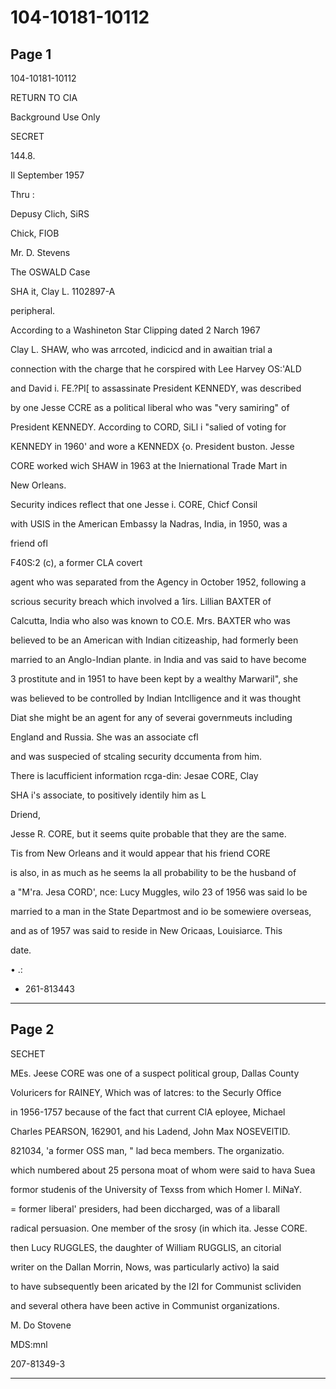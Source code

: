 # 104-10181-10112

## Page 1

104-10181-10112

RETURN TO CIA

Background Use Only

SECRET

144.8.

Il September 1957

Thru :

Depusy Clich, SiRS

Chick, FIOB

Mr. D. Stevens

The OSWALD Case

SHA it, Clay L. 1102897-A

peripheral.

According to a Washineton Star Clipping dated 2 Narch 1967

Clay L. SHAW, who was arrcoted, indicicd and in awaitian trial a

connection with the charge that he corspired with Lee Harvey OS:'ALD

and David i. FE.?PI[ to assassinate President KENNEDY, was described

by one Jesse CCRE as a political liberal who was "very samiring" of

President KENNEDY. According to CORD, SiLl i "salied of voting for

KENNEDY in 1960' and wore a KENNEDX {o. President buston. Jesse

CORE worked wich SHAW in 1963 at the Iniernational Trade Mart in

New Orleans.

Security indices reflect that one Jesse i. CORE, Chicf Consil

with USIS in the American Embassy la Nadras, India, in 1950, was a

friend ofl

F40S:2 (c), a former CLA covert

agent who was separated from the Agency in October 1952, following a

scrious security breach which involved a 1írs. Lillian BAXTER of

Calcutta, India who also was known to CO.E. Mrs. BAXTER who was

believed to be an American with Indian citizeaship, had formerly been

married to an Anglo-Indian plante. in India and vas said to have become

3 prostitute and in 1951 to have been kept by a wealthy Marwaril", she

was believed to be controlled by Indian Intclligence and it was thought

Diat she might be an agent for any of severai governmeuts including

England and Russia. She was an associate cfl

and was suspecied of stcaling security dccumenta from him.

There is lacufficient information rcga-din: Jesae CORE, Clay

SHA i's associate, to positively identily him as L

Driend,

Jesse R. CORE, but it seems quite probable that they are the same.

Tis from New Orleans and it would appear that his friend CORE

is also, in as much as he seems la all probability to be the husband of

a "M'ra. Jesa CORD', nce: Lucy Muggles, wilo 23 of 1956 was said lo be

married to a man in the State Departmost and io be somewiere overseas,

and as of 1957 was said to reside in New Oricaas, Louisiarce. This

date.

• .:

- 261-813443

---

## Page 2

SECHET

MEs. Jeese CORE was one of a suspect political group, Dallas County

Voluricers for RAINEY, Which was of latcres: to the Securly Office

in 1956-1757 because of the fact that current ClA eployee, Michael

Charles PEARSON, 162901, and his Ladend, John Max NOSEVElTID.

821034, 'a former OSS man, " lad beca members. The organizatio.

which numbered about 25 persona moat of whom were said to hava Suea

formor studenis of the University of Texss from which Homer I. MiNaY.

= former liberal' presiders, had been diccharged, was of a libarall

radical persuasion. One member of the srosy (in which ita. Jesse CORE.

then Lucy RUGGLES, the daughter of William RUGGLIS, an citorial

writer on the Dallan Morrin, Nows, was particularly activo) la said

to have subsequently been aricated by the I2I for Communist sclividen

and several othera have been active in Communist organizations.

M. Do Stovene

MDS:mnl

207-81349-3

---

